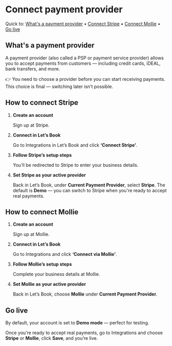# Connect payment provider

Quick to: [What's a payment provider](#whats-a-payment-provider) • [Connect Stripe](#how-to-connect-stripe) • [Connect Mollie](#how-to-connect-mollie) • [Go live](#go-live)

## What's a payment provider

A payment provider (also called a PSP or payment service provider) allows you to accept payments from customers — including credit cards, iDEAL, bank transfers, and more.

👉 You need to choose a provider before you can start receiving payments. This choice is final — switching later isn’t possible.

## How to connect Stripe

1. **Create an account**

    Sign up at Stripe.

2. **Connect in Let’s Book**

    Go to Integrations in Let’s Book and click **‘Connect Stripe’**.

3. **Follow Stripe’s setup steps**

    You’ll be redirected to Stripe to enter your business details.

4. **Set Stripe as your active provider**

    Back in Let’s Book, under **Current Payment Provider**, select **Stripe**. The default is **Demo** — you can switch to Stripe when you're ready to accept real payments.

## How to connect Mollie

1. **Create an account**

    Sign up at Mollie.

2. **Connect in Let’s Book**

    Go to Integrations and click **‘Connect via Mollie’**.

3. **Follow Mollie’s setup steps**

    Complete your business details at Mollie.

4. **Set Mollie as your active provider**

    Back in Let’s Book, choose **Mollie** under **Current Payment Provider**.

## Go live

By default, your account is set to **Demo mode** — perfect for testing.

Once you’re ready to accept real payments, go to Integrations and choose **Stripe** or **Mollie**, click **Save**, and you’re live.
